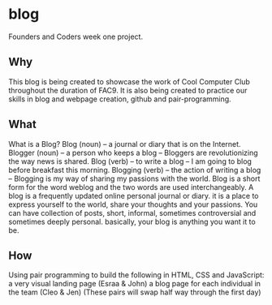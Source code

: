 # blog
Founders and Coders week one project.


## Why
This blog is being created to showcase the work of Cool Computer Club throughout the duration of FAC9. It is also being created to practice our skills in blog and webpage creation, github and pair-programming.

## What
What is a Blog?
Blog (noun) – a journal or diary that is on the Internet.
Blogger (noun) – a person who keeps a blog – Bloggers are revolutionizing the way news is shared.
Blog (verb) – to write a blog – I am going to blog before breakfast this morning.
Blogging (verb) – the action of writing a blog – Blogging is my way of sharing my passions with the world.
Blog is a short form for the word weblog and the two words are used interchangeably.
A blog is a frequently updated online personal journal or diary.
it is a place to express yourself to the world, share your thoughts and your passions.
You can have collection of posts, short, informal, sometimes controversial and sometimes deeply personal. basically, your blog is anything you want it to be.

## How
Using pair programming to build the following in HTML, CSS and JavaScript:
a very visual landing page (Esraa & John)
a blog page for each individual in the team (Cleo & Jen)
(These pairs will swap half way through the first day)
